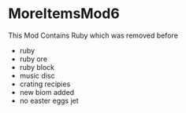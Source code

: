 # MoreItemsMod6
This Mod Contains Ruby which was removed before

- ruby
- ruby ore
- ruby block
- music disc
- crating recipies
- new biom added
- no easter eggs jet
